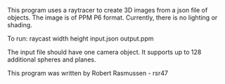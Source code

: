 This program uses a raytracer to create 3D images from a json file of objects. The image is of PPM P6 format. Currently, there is no lighting or shading.

To run: raycast width height input.json output.ppm

The input file should have one camera object. It supports up to 128 additional spheres and planes.

This program was written by Robert Rasmussen - rsr47
